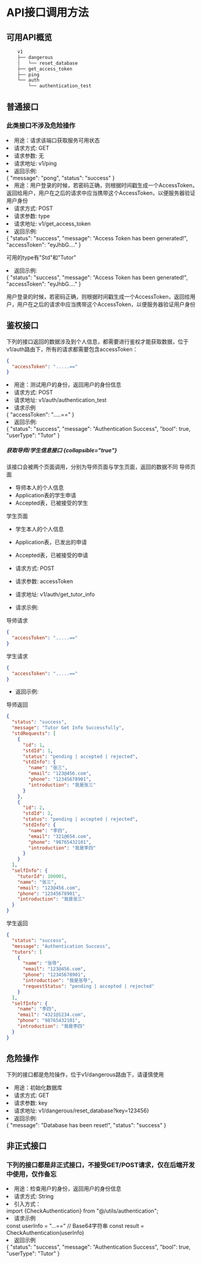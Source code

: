 # API接口调用方法

## 可用API概览

```Bash
    v1
    ├── dangerous
    │   └── reset_database
    ├── get_access_token
    ├── ping
    └── auth
        └── authentication_test
```

## 普通接口

### 此类接口不涉及危险操作

<deflist collapsible="true">
    <def title="测试接口" default-state="collapsed">
        <list>
            <li>用途：请求该端口获取服务可用状态</li>
            <li>请求方式: GET</li>
            <li>请求参数: 无</li>
            <li>请求地址: v1/ping</li>
            <li>返回示例:</li>
        </list>
        <code-block lang="JSON">
        {
          &quot;message&quot;: &quot;pong&quot;,
          &quot;status&quot;: &quot;success&quot;
        }
        </code-block>
    </def>
</deflist>

<deflist collapsible="true">
    <def title="获取AccessToken接口" default-state="collapsed">
        <list>
            <li>用途：用户登录的时候，若密码正确，则根据时间戳生成一个AccessToken，返回给用户，用户在之后的请求中应当携带这个AccessToken，以便服务器验证用户身份</li>
            <li>请求方式: POST</li>
            <li>请求参数: type</li>
            <li>请求地址: v1/get_access_token</li>
            <li>返回示例:</li>
        </list>
        <code-block lang="JSON">
        {
          &quot;status&quot;: &quot;success&quot;,
          &quot;message&quot;: &quot;Access Token has been generated!&quot;,
          &quot;accessToken&quot;: &quot;eyJhbG....&quot;
        }
        </code-block>
        <p>可用的type有&quot;Std&quot;和&quot;Tutor&quot;</p>
        <list>
            <li>返回示例:</li>
        </list>
        <code-block lang="JSON">
        {
          &quot;status&quot;: &quot;success&quot;,
          &quot;message&quot;: &quot;Access Token has been generated!&quot;,
          &quot;accessToken&quot;: &quot;eyJhbG....&quot;
        } 
</code-block>
        <p>用户登录的时候，若密码正确，则根据时间戳生成一个AccessToken，返回给用户，用户在之后的请求中应当携带这个AccessToken，以便服务器验证用户身份</p>
    </def>
</deflist>

## 鉴权接口

下列的接口返回的数据涉及到个人信息，都需要进行鉴权才能获取数据，位于v1/auth路由下，所有的请求都需要包含accessToken：

```JSON
{
  "accessToken": ".....=="
}
```

<deflist collapsible="true">
    <def title="鉴权测试接口" default-state="collapsed">
        <list>
            <li>用途：测试用户的身份，返回用户的身份信息</li>
            <li>请求方式: POST</li>
            <li>请求地址: v1/auth/authentication_test</li>
            <li>请求示例</li>
        </list>
        <code-block lang="JSON">
        {
          &quot;accessToken&quot;: &quot;.....==&quot;
        }
        </code-block>
        <list>
            <li>返回示例:</li>
        </list>
        <code-block lang="JSON">
        {
          &quot;status&quot;: &quot;success&quot;,
          &quot;message&quot;: &quot;Authentication Success&quot;,
          &quot;bool&quot;: true,
          &quot;userType&quot;: &quot;Tutor&quot;
        }
        </code-block>
    </def>
</deflist>

##### 获取导师/学生信息接口 {collapsible="true"}
该接口会被两个页面调用，分别为导师页面与学生页面，返回的数据不同
导师页面

- 导师本人的个人信息
- Application表的学生申请
- Accepted表，已被接受的学生

学生页面

- 学生本人的个人信息
- Application表，已发出的申请
- Accepted表，已被接受的申请


- 请求方式: POST
- 请求参数: accessToken
- 请求地址: v1/auth/get_tutor_info
- 请求示例:

导师请求

```JSON
{
  "accessToken": ".....=="
}
```

学生请求

```JSON
{
  "accessToken": ".....=="
}
```

- 返回示例:

导师返回

```JSON
{
  "status": "success",
  "message": "Tutor Get Info Successfully",
  "stdRequests": [
    {
      "id": 1,
      "stdId": 1,
      "status": "pending | accepted | rejected",
      "stdInfo": {
        "name": "张三",
        "email": "123@456.com",
        "phone": "12345678901",
        "introduction": "我是张三"
      }
    },
    {
      "id": 2,
      "stdId": 2,
      "status": "pending | accepted | rejected",
      "stdInfo": {
        "name": "李四",
        "email": "321@654.com",
        "phone": "98765432101",
        "introduction": "我是李四"
      }
    }
  ],
  "selfInfo": {
    "tutorId": 100001,
    "name": "张三",
    "email": "123@456.com",
    "phone": "12345678901",
    "introduction": "我是张三"
  }
}
```

学生返回

```JSON
{
  "status": "success",
  "message": "Authentication Success",
  "tutors": [
    {
      "name": "张导",
      "email": "123@456.com",
      "phone": "12345678901",
      "introduction": "我是张导",
      "requestStatus": "pending | accepted | rejected"
    }
  ],
  "selfInfo": {
    "name": "李四",
    "email": "4321@1234.com",
    "phone": "98765432101",
    "introduction": "我是李四"
  }
}
```

## 危险操作

<warning>下列的接口都是危险操作，位于v1/dangerous路由下，请谨慎使用
</warning>

<deflist collapsible="true">
    <def title="初始化数据库" default-state="collapsed">
        <list>
            <li>用途：初始化数据库</li>
            <li>请求方式: GET</li>
            <li>请求参数: key</li>
            <li>请求地址: v1/dangerous/reset_database?key=123456}</li>
            <li>返回示例:</li>
        </list>
        <code-block lang="JSON">
        {
          &quot;message&quot;: &quot;Database has been reset!&quot;,
          &quot;status&quot;: &quot;success&quot;
        }
        </code-block>
    </def>
</deflist>

## 非正式接口

### 下列的接口都是非正式接口，不接受GET/POST请求，仅在后端开发中使用，仅作备忘

<deflist collapsible="true">
    <def title="检查用户身份" default-state="collapsed">
        <list>
            <li>用途：检查用户的身份，返回用户的身份信息</li>
            <li>请求方式: String</li>
            <li>引入方式：</li>
        </list>
        <code-block lang="Typescript">
        import {CheckAuthentication} from "@/utils/authentication"; 
        </code-block>
        <list>
            <li>请求示例</li>
        </list>
        <code-block lang="Typescript">
        const userInfo = "...==" // Base64字符串
        const result = CheckAuthentication(userInfo) 
        </code-block>
        <list>
            <li>返回示例</li>
        </list>
        <code-block lang="JSON">
        {
          "status": "success",
          "message": "Authentication Success",
          "bool": true,
          "userType": "Tutor"
        }
        </code-block>
    </def>
</deflist>